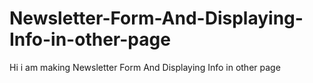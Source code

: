 # Newsletter-Form-And-Displaying-Info-in-other-page
Hi i am making Newsletter Form And Displaying Info in other page
